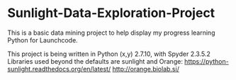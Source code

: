 # Sunlight-Data-Exploration-Project
This is a basic data mining project to help display my progress learning Python for Launchcode.

This project is being written in Python (x,y) 2.7.10, with Spyder 2.3.5.2
Libraries used beyond the defaults are sunlight and Orange:
https://python-sunlight.readthedocs.org/en/latest/
http://orange.biolab.si/

